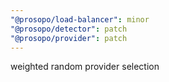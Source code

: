 ```yaml
---
"@prosopo/load-balancer": minor
"@prosopo/detector": patch
"@prosopo/provider": patch
---
```


weighted random provider selection
  